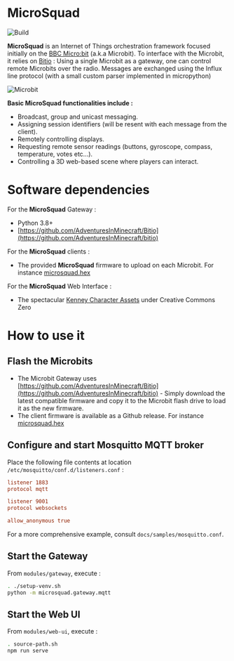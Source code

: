 # MicroSquad

<!--
[![Known Vulnerabilities](https://snyk.io/test/github/cmcrobotics/usquad-web-ui/badge.svg)](https://snyk.io/test/github/cmcrobotics/usquad-web-ui)
-->
![Build](https://github.com/cmcrobotics/microsquad/workflows/build-action/badge.svg)
<!--
[![Quality Gate Status](https://sonarcloud.io/api/project_badges/measure?project=lucasvanmol_usquad-web-ui&metric=alert_status)](https://sonarcloud.io/dashboard?id=lucasvanmol_usquad-web-ui)
-->

**MicroSquad** is an Internet of Things orchestration framework focused initially on the [BBC Micro:bit](https://microbit.org/) (a.k.a Microbit).
To interface with the Microbit, it relies on [Bitio](https://github.com/AdventuresInMinecraft/bitio) : Using a single Microbit as a gateway, one can control remote Microbits over the radio.
Messages are exchanged using the Influx line protocol (with a small custom parser implemented in micropython)

![Microbit](https://microbit-micropython.readthedocs.io/en/v1.0.1/_images/happy.png)

**Basic MicroSquad functionalities include :**
* Broadcast, group and unicast messaging.
* Assigning session identifiers (will be resent with each message from the client).
* Remotely controlling displays.
* Requesting remote sensor readings (buttons, gyroscope, compass, temperature, votes etc...).
* Controlling a 3D web-based scene where players can interact.

# Software dependencies

For the **MicroSquad** Gateway :
* Python 3.8+
* [https://github.com/AdventuresInMinecraft/Bitio](https://github.com/AdventuresInMinecraft/bitio)

For the **MicroSquad** clients :
* The provided **MicroSquad** firmware to upload on each Microbit. For instance [microsquad.hex](https://github.com/CMCRobotics/microsquad/releases/download/v1.0.microsquad.mpy/microsquad.hex)

For the **MicroSquad** Web Interface :
* The spectacular [Kenney Character Assets](https://kenney.itch.io/kenney-character-assets) under Creative Commons Zero

# How to use it

## Flash the Microbits

* The Microbit Gateway uses [https://github.com/AdventuresInMinecraft/Bitio](https://github.com/AdventuresInMinecraft/bitio) - Simply download the latest compatible firmware and copy it to the Microbit flash drive to load it as the new firmware.
* The client firmware is available as a Github release. For instance [microsquad.hex](https://github.com/CMCRobotics/microsquad/releases/download/v1.0.microsquad.mpy/microsquad.hex)

## Configure and start Mosquitto MQTT broker

Place the following file contents at location ```/etc/mosquitto/conf.d/listeners.conf``` :

```conf
listener 1883
protocol mqtt

listener 9001
protocol websockets 

allow_anonymous true
```
For a more comprehensive example, consult ``docs/samples/mosquitto.conf``.

## Start the Gateway

From ```modules/gateway```, execute :
```bash
. ./setup-venv.sh
python -m microsquad.gateway.mqtt
```
## Start the Web UI

From ```modules/web-ui```, execute :
```bash
. source-path.sh
npm run serve
```
